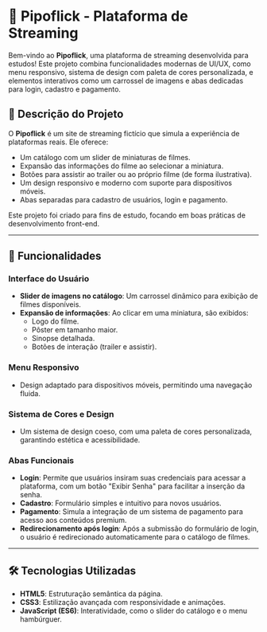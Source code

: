 # 🍿 **Pipoflick - Plataforma de Streaming**

Bem-vindo ao **Pipoflick**, uma plataforma de streaming desenvolvida para estudos! Este projeto combina funcionalidades modernas de UI/UX, como menu responsivo, sistema de design com paleta de cores personalizada, e elementos interativos como um carrossel de imagens e abas dedicadas para login, cadastro e pagamento.

## 📖 **Descrição do Projeto**

O **Pipoflick** é um site de streaming fictício que simula a experiência de plataformas reais. Ele oferece:  
- Um catálogo com um slider de miniaturas de filmes.  
- Expansão das informações do filme ao selecionar a miniatura.  
- Botões para assistir ao trailer ou ao próprio filme (de forma ilustrativa).  
- Um design responsivo e moderno com suporte para dispositivos móveis.  
- Abas separadas para cadastro de usuários, login e pagamento.  

Este projeto foi criado para fins de estudo, focando em boas práticas de desenvolvimento front-end.  

---

## 🎯 **Funcionalidades**

### **Interface do Usuário**  
- **Slider de imagens no catálogo**: Um carrossel dinâmico para exibição de filmes disponíveis.  
- **Expansão de informações**: Ao clicar em uma miniatura, são exibidos:  
  - Logo do filme.  
  - Pôster em tamanho maior.  
  - Sinopse detalhada.  
  - Botões de interação (trailer e assistir).  

### **Menu Responsivo**  
- Design adaptado para dispositivos móveis, permitindo uma navegação fluida.  

### **Sistema de Cores e Design**  
- Um sistema de design coeso, com uma paleta de cores personalizada, garantindo estética e acessibilidade.  

### **Abas Funcionais**  
- **Login**: Permite que usuários insiram suas credenciais para acessar a plataforma, com um botão "Exibir Senha" para facilitar a inserção da senha.  
- **Cadastro**: Formulário simples e intuitivo para novos usuários.  
- **Pagamento**: Simula a integração de um sistema de pagamento para acesso aos conteúdos premium.  
- **Redirecionamento após login**: Após a submissão do formulário de login, o usuário é redirecionado automaticamente para o catálogo de filmes.  

---

## 🛠️ **Tecnologias Utilizadas**

- **HTML5**: Estruturação semântica da página.  
- **CSS3**: Estilização avançada com responsividade e animações.  
- **JavaScript (ES6)**: Interatividade, como o slider do catálogo e o menu hambúrguer.  
